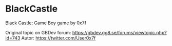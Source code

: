 # BlackCastle
Black Castle: Game Boy game by 0x7f

Original topic on GBDev forum: https://gbdev.gg8.se/forums/viewtopic.php?id=743
Autor: https://twitter.com/User0x7f
